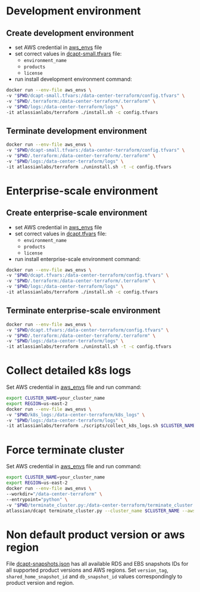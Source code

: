 # Development environment
## Create development environment 
* set AWS credential in [aws_envs](./aws_envs) file
* set correct values in [dcapt-small.tfvars](./dcapt-small.tfvars) file:
  * `environment_name`
  * `products`
  * `license`
* run install development environment command:
``` bash
docker run --env-file aws_envs \
-v "$PWD/dcapt-small.tfvars:/data-center-terraform/config.tfvars" \
-v "$PWD/.terraform:/data-center-terraform/.terraform" \
-v "$PWD/logs:/data-center-terraform/logs" \
-it atlassianlabs/terraform ./install.sh -c config.tfvars
```
## Terminate development environment
``` bash
docker run --env-file aws_envs \
-v "$PWD/dcapt-small.tfvars:/data-center-terraform/config.tfvars" \
-v "$PWD/.terraform:/data-center-terraform/.terraform" \
-v "$PWD/logs:/data-center-terraform/logs" \
-it atlassianlabs/terraform ./uninstall.sh -t -c config.tfvars
```

# Enterprise-scale environment
## Create enterprise-scale environment
* set AWS credential in [aws_envs](./aws_envs) file
* set correct values in [dcapt.tfvars](./dcapt.tfvars) file:
  * `environment_name`
  * `products`
  * `license`
* run install enterprise-scale environment command:
``` bash
docker run --env-file aws_envs \
-v "$PWD/dcapt.tfvars:/data-center-terraform/config.tfvars" \
-v "$PWD/.terraform:/data-center-terraform/.terraform" \
-v "$PWD/logs:/data-center-terraform/logs" \
-it atlassianlabs/terraform ./install.sh -c config.tfvars
```
## Terminate enterprise-scale environment
``` bash
docker run --env-file aws_envs \
-v "$PWD/dcapt.tfvars:/data-center-terraform/config.tfvars" \
-v "$PWD/.terraform:/data-center-terraform/.terraform" \
-v "$PWD/logs:/data-center-terraform/logs" \
-it atlassianlabs/terraform ./uninstall.sh -t -c config.tfvars
```

# Collect detailed k8s logs
Set AWS credential in [aws_envs](./aws_envs) file and run command:
``` bash
export CLUSTER_NAME=your_cluster_name
export REGION=us-east-2
docker run --env-file aws_envs \
-v "$PWD/k8s_logs:/data-center-terraform/k8s_logs" \
-v "$PWD/logs:/data-center-terraform/logs" \
-it atlassianlabs/terraform ./scripts/collect_k8s_logs.sh $CLUSTER_NAME $REGION k8s_logs
```

# Force terminate cluster
Set AWS credential in [aws_envs](./aws_envs) file and run command:
``` bash
export CLUSTER_NAME=your_cluster_name
export REGION=us-east-2
docker run --env-file aws_envs \
--workdir="/data-center-terraform" \
--entrypoint="python" \
-v "$PWD/terminate_cluster.py:/data-center-terraform/terminate_cluster.py" \
atlassian/dcapt terminate_cluster.py --cluster_name $CLUSTER_NAME --aws_region $REGION
```

# Non default product version or aws region
File [dcapt-snapshots.json](./dcapt-snapshots.json) has all available RDS and EBS snapshots IDs for all supported product 
versions and AWS regions.
Set `version_tag`, `shared_home_snapshot_id` and `db_snapshot_id` values correspondingly to product version and region.